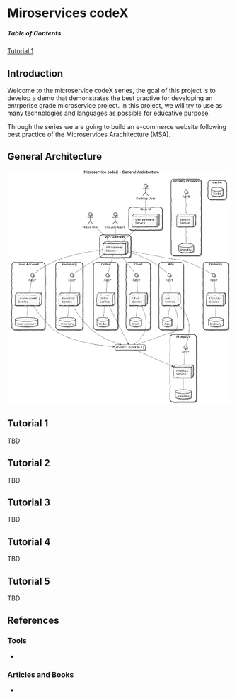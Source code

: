 # Miroservices codeX
##### Table of Contents  
[Tutorial 1](#tutorial-1) 

## Introduction
Welcome to the microservice codeX series, the goal of this project is to develop a demo that demonstrates the best practive for developing an entrperise grade microservice project. In this project, we will try to use as many technologies and languages as possible for educative purpose.

Through the series we are going to build an e-commerce website following best practice of the Microservices Arachitecture (MSA).

## General Architecture
![alt text](https://github.com/ofa5er/microservices-codex/blob/master/diagrams/general_architecture.png)
## Tutorial 1
TBD
## Tutorial 2
TBD
## Tutorial 3
TBD
## Tutorial 4
TBD
## Tutorial 5
TBD
## References
### Tools
- 
### Articles and Books
- 

